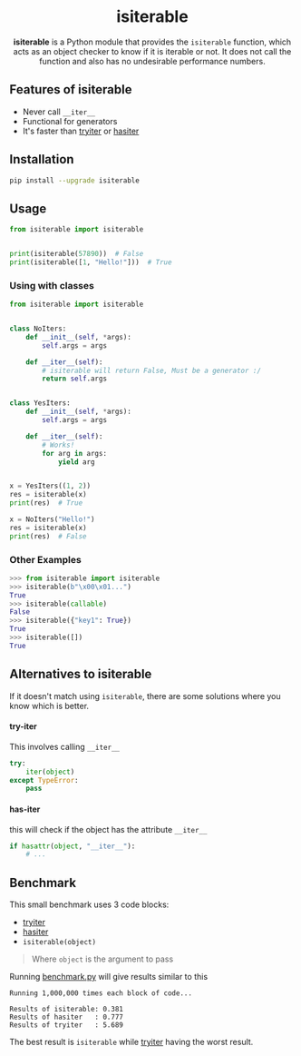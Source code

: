 <div align="center">

<h1>isiterable</h1>

**isiterable** is a Python module that provides the `isiterable` function, which acts as an object checker to know if it is iterable or not. It does not call the function and also has no undesirable performance numbers.
</div>

## Features of isiterable

- Never call `__iter__`
- Functional for generators
- It's faster than [tryiter](#try-iter) or [hasiter](#has-iter)

## Installation

```sh
pip install --upgrade isiterable
```

## Usage
```py
from isiterable import isiterable


print(isiterable(57890))  # False
print(isiterable([1, "Hello!"]))  # True
```

### Using with classes

```py
from isiterable import isiterable


class NoIters:
    def __init__(self, *args):
        self.args = args

    def __iter__(self):
        # isiterable will return False, Must be a generator :/
        return self.args


class YesIters:
    def __init__(self, *args):
        self.args = args

    def __iter__(self):
        # Works!
        for arg in args:
            yield arg


x = YesIters((1, 2))
res = isiterable(x)
print(res)  # True

x = NoIters("Hello!")
res = isiterable(x)
print(res)  # False
```

### Other Examples
```py
>>> from isiterable import isiterable
>>> isiterable(b"\x00\x01...")
True
>>> isiterable(callable)
False
>>> isiterable({"key1": True})
True
>>> isiterable([])
True
```

## Alternatives to isiterable

If it doesn't match using `isiterable`, there are some solutions where you know which is better.
#### try-iter

This involves calling `__iter__`
```py
try:
    iter(object)
except TypeError:
    pass
```
#### has-iter

this will check if the object has the attribute `__iter__`
```py
if hasattr(object, "__iter__"):
    # ...
```
## Benchmark

This small benchmark uses 3 code blocks:
- [tryiter](#try-iter)
- [hasiter](#has-iter)
- `isiterable(object)`
> Where `object` is the argument to pass

Running [benchmark.py](https://github.com/CosmicLivest/isiterable/blob/main/benchmark.py) will give results similar to this
```
Running 1,000,000 times each block of code...

Results of isiterable: 0.381
Results of hasiter   : 0.777
Results of tryiter   : 5.689
```
The best result is `isiterable` while [tryiter](#try-iter) having the worst result.

